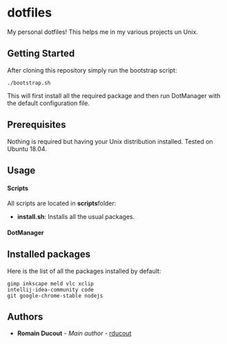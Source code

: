 # dotfiles

My personal dotfiles!
This helps me in my various projects un Unix.

## Getting Started

After cloning this repository simply run the bootstrap script:

```
./bootstrap.sh
```
This will first install all the required package and then run DotManager with the default configuration file.

## Prerequisites

Nothing is required but having your Unix distribution installed.
Tested on Ubuntu 18.04.

## Usage

#### Scripts

All scripts are located in **scripts**folder:
- **install.sh**: Installs all the usual packages.

#### DotManager



## Installed packages

Here is the list of all the packages installed by default:

```
gimp inkscape meld vlc xclip
intellij-idea-community code
git google-chrome-stable nodejs
```

## Authors

* **Romain Ducout** - *Main author* - [rducout](https://github.com/rducout)

